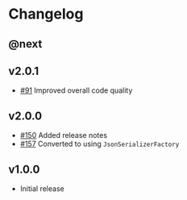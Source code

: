 # Changelog

## @next

## v2.0.1

- [#91](https://github.com/Marvin-Brouwer/FluentSerializer/issues/91) Improved overall code quality

## v2.0.0

- [#150](https://github.com/Marvin-Brouwer/FluentSerializer/issues/150) Added release notes
- [#157](https://github.com/Marvin-Brouwer/FluentSerializer/issues/157) Converted to using `JsonSerializerFactory`

## v1.0.0

- Initial release
